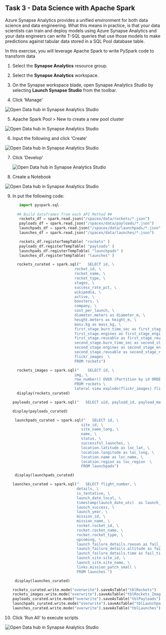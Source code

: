 ## Task 3 - Data Science with Apache Spark

Azure Synapse Analytics provides a unified environment for both data science and data engineering. What this means in practice, is that your data scientists can train and deploy models using Azure Synapse Analytics and your data engineers can write T-SQL queries that use those models to make predictions against tabular data stored in a SQL Pool database table.

In this exercise, you will leverage Apache Spark to write PySpark code to transform data

1. Select the **Synapse Analytics** resource group.

2. Select the **Synapse Analytics** workspace.

3. On the Synapse workspace blade, open Synapse Analytics Studio by selecting **Launch Synapse Studio** from the toolbar.
   
4. Click 'Manage'

  ![Open Data hub in Synapse Analytics Studio](./media/ex03-develop-01.PNG)

5. Apache Spark Pool > New to create a new pool cluster

  ![Open Data hub in Synapse Analytics Studio](./media/ex03-develop-02.PNG)

6. Input the following and click 'Create'

  ![Open Data hub in Synapse Analytics Studio](./media/ex03-develop-04.PNG)
  
7. Click 'Develop'

   ![Open Data hub in Synapse Analytics Studio](./media/ex03-develop-03.PNG)
   
8.  Create a Notebook

   ![Open Data hub in Synapse Analytics Studio](./media/ex03-develop-05.PNG)

9. In put the following code:

   ```py
      import pyspark.sql
      
     ## Build dataframes from each API Method ##
      rockets_df = spark.read.json("/spacex/data/rockets/*.json")
      payloads_df = spark.read.json("/spacex/data/payloads/*.json")
      launchpads_df = spark.read.json("/spacex/data/launchpads/*.json")
      launches_df = spark.read.json("/spacex/data/launches/*.json")
   ```
   ```py
      rockets_df.registerTempTable( "rockets" )
      payloads_df.registerTempTable( "payloads" )
      launchpads_df.registerTempTable( "launchpads" )
      launches_df.registerTempTable( "launches" )
    ```
    ```py
      rockets_curated = spark.sql("   SELECT id, \
                                rocket_id, \
                                rocket_name, \
                                rocket_type, \
                                stages, \
                                success_rate_pct, \
                                wikipedia, \
                                active, \
                                boosters, \
                                company, \
                                cost_per_launch, \
                                diameter.meters as diameter_m, \
                                height.meters as height_m, \
                                mass.kg as mass_kg, \
                                first_stage.burn_time_sec as first_stage_burn_time_sec, \
                                first_stage.engines as first_stage_engines, \
                                first_stage.reusable as first_stage_reusable, \
                                second_stage.burn_time_sec as second_stage_burn_time_sec, \
                                second_stage.engines as second_stage_engines, \
                                second_stage.reusable as second_stage_reusable, \
                                flickr_images  \
                                FROM rockets")

      rockets_images = spark.sql("    SELECT id, \
                                img, \
                                row_number() OVER (Partition by id ORDER BY null) as ImageNumber \
                                FROM rockets \
                                lateral view explode(flickr_images) flickr_images as img ")
      display(rockets_curated)
     ```
     
 
    ```py
   payloads_curated = spark.sql("   SELECT uid, payload_id, payload_mass_kg, payload_type, reused, orbit, nationality, flight_time_sec, manufacturer FROM payloads")

   display(payloads_curated)
     ```

 
     ```py
      launchpads_curated = spark.sql("   SELECT id, \
                                    site_id, \
                                    site_name_long, \
                                    name, \
                                    status, \
                                    successful_launches, \
                                    location.latitude as loc_lat, \
                                    location.longitude as loc_long, \
                                    location.name as loc_name, \
                                    location.region as loc_region  \
                                    FROM launchpads")

      display(launchpads_curated)
     ```
     

     ```py
     launches_curated = spark.sql("   SELECT flight_number, \
                                  details, \
                                  is_tentative, \
                                  launch_date_local, \
                                  timestamp(launch_date_utc)  as launch_date_utc, \
                                  launch_success, \
                                  launch_year, \
                                  mission_id, \
                                  mission_name, \
                                  rocket.rocket_id, \
                                  rocket.rocket_name, \
                                  rocket.rocket_type, \
                                  upcoming, \
                                  launch_failure_details.reason as fail_reason, \
                                  launch_failure_details.altitude as fail_alt, \
                                  launch_failure_details.time as fail_time, \
                                  launch_site.site_id, \
                                  launch_site.site_name, \
                                  links.mission_patch_small \
                                  FROM launches ")

      display(launches_curated)
      ```
 
      ```py
      rockets_curated.write.mode("overwrite").saveAsTable("tblRockets")
      rockets_images.write.mode("overwrite").saveAsTable("tblRockets_Images")
      payloads_curated.write.mode("overwrite").saveAsTable("tblPayloads")
      launchpads_curated.write.mode("overwrite").saveAsTable("tblLaunchpads")
      launches_curated.write.mode("overwrite").saveAsTable("tblLaunches")
      ```
      
 10. Click 'Run All' to execute scripts
   
   ![Open Data hub in Synapse Analytics Studio](./media/ex03-develop-10.PNG)
